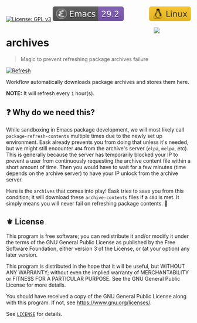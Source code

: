 [![License: GPL v3](https://img.shields.io/badge/License-GPL%20v3-blue.svg)](https://www.gnu.org/licenses/gpl-3.0)
[![Emacs Version](./badges/emacs.svg)](https://www.gnu.org/software/emacs/download.html)
<a href="#"><img align="right" src="./badges/system.svg"></a>

<a href="#"><img align="right" src="https://raw.githubusercontent.com/emacs-eask/cli/master/docs/static/logo.png" width="20%"></a>
# archives
> Magic to prevent refreshing package archives failure

[![Refresh](https://github.com/emacs-eask/archives/actions/workflows/refresh.yml/badge.svg)](https://github.com/emacs-eask/archives/actions/workflows/refresh.yml)

Workflow automatically downloads package archives and stores them here.

**NOTE:** It will refresh every `1` hour(s).

## ❓ Why do we need this?

While sandboxing in Emacs package development, we will most likely call
`package-refresh-contents` multiple times due to the newly set up environment.
Eask already prevents you from doing that unless it's needed, but we might still
encounter `404` from the archive's server (`elpa`, `melpa`, etc). This is generally 
because the server has temporarily blocked your IP to prevent a user from
continuously requesting the archive content file within a short amount of time.
Then you would have to wait for a few minutes (time depends on the archive server)
to have your IP unlock from the archive server.

Here is the `archives` that comes into play! Eask tries to save you from this
condition; it will download these `archive-contents` files if a `404` is met.
It simply means you will never fail on refreshing package contents. 🎉

## ⚜️ License

This program is free software; you can redistribute it and/or modify
it under the terms of the GNU General Public License as published by
the Free Software Foundation, either version 3 of the License, or
(at your option) any later version.

This program is distributed in the hope that it will be useful,
but WITHOUT ANY WARRANTY; without even the implied warranty of
MERCHANTABILITY or FITNESS FOR A PARTICULAR PURPOSE.  See the
GNU General Public License for more details.

You should have received a copy of the GNU General Public License
along with this program.  If not, see <https://www.gnu.org/licenses/>.

See [`LICENSE`](./LICENSE) for details.
